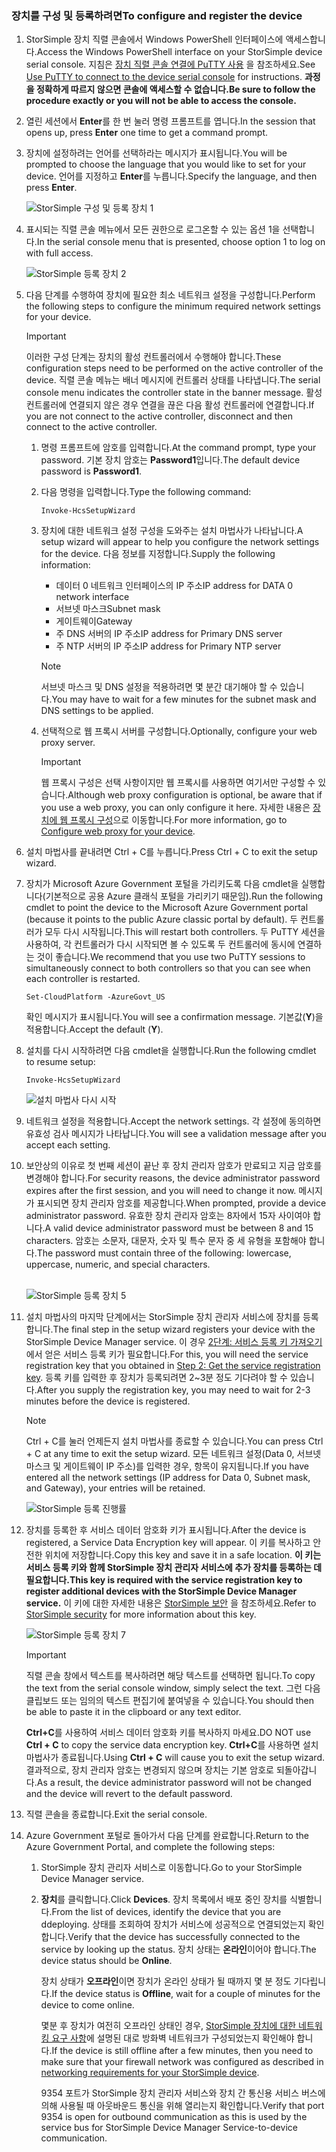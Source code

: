 <!--author=SharS last changed: 06/22/2016-->

### <a name="to-configure-and-register-the-device"></a><span data-ttu-id="d7f30-101">장치를 구성 및 등록하려면</span><span class="sxs-lookup"><span data-stu-id="d7f30-101">To configure and register the device</span></span>
1. <span data-ttu-id="d7f30-102">StorSimple 장치 직렬 콘솔에서 Windows PowerShell 인터페이스에 액세스합니다.</span><span class="sxs-lookup"><span data-stu-id="d7f30-102">Access the Windows PowerShell interface on your StorSimple device serial console.</span></span> <span data-ttu-id="d7f30-103">지침은 [장치 직렬 콘솔 연결에 PuTTY 사용](../articles/storsimple/storsimple-8000-deployment-walkthrough-gov-u2.md#use-putty-to-connect-to-the-device-serial-console) 을 참조하세요.</span><span class="sxs-lookup"><span data-stu-id="d7f30-103">See [Use PuTTY to connect to the device serial console](../articles/storsimple/storsimple-8000-deployment-walkthrough-gov-u2.md#use-putty-to-connect-to-the-device-serial-console) for instructions.</span></span> <span data-ttu-id="d7f30-104">**과정을 정확하게 따르지 않으면 콘솔에 액세스할 수 없습니다.**</span><span class="sxs-lookup"><span data-stu-id="d7f30-104">**Be sure to follow the procedure exactly or you will not be able to access the console.**</span></span>
2. <span data-ttu-id="d7f30-105">열린 세션에서 **Enter**를 한 번 눌러 명령 프롬프트를 엽니다.</span><span class="sxs-lookup"><span data-stu-id="d7f30-105">In the session that opens up, press **Enter** one time to get a command prompt.</span></span>
3. <span data-ttu-id="d7f30-106">장치에 설정하려는 언어를 선택하라는 메시지가 표시됩니다.</span><span class="sxs-lookup"><span data-stu-id="d7f30-106">You will be prompted to choose the language that you would like to set for your device.</span></span> <span data-ttu-id="d7f30-107">언어를 지정하고 **Enter**를 누릅니다.</span><span class="sxs-lookup"><span data-stu-id="d7f30-107">Specify the language, and then press **Enter**.</span></span>
   
    ![StorSimple 구성 및 등록 장치 1](./media/storsimple-configure-and-register-device-gov-u2/HCS_RegisterYourDevice1-gov-include.png)
4. <span data-ttu-id="d7f30-109">표시되는 직렬 콘솔 메뉴에서 모든 권한으로 로그온할 수 있는 옵션 1을 선택합니다.</span><span class="sxs-lookup"><span data-stu-id="d7f30-109">In the serial console menu that is presented, choose option 1 to log on with full access.</span></span>
   
    ![StorSimple 등록 장치 2](./media/storsimple-configure-and-register-device-gov-u2/HCS_RegisterYourDevice2-gov-include.png)
5. <span data-ttu-id="d7f30-111">다음 단계를 수행하여 장치에 필요한 최소 네트워크 설정을 구성합니다.</span><span class="sxs-lookup"><span data-stu-id="d7f30-111">Perform the following steps to configure the minimum required network settings for your device.</span></span>
   
   > [!IMPORTANT]
   > <span data-ttu-id="d7f30-112">이러한 구성 단계는 장치의 활성 컨트롤러에서 수행해야 합니다.</span><span class="sxs-lookup"><span data-stu-id="d7f30-112">These configuration steps need to be performed on the active controller of the device.</span></span> <span data-ttu-id="d7f30-113">직렬 콘솔 메뉴는 배너 메시지에 컨트롤러 상태를 나타냅니다.</span><span class="sxs-lookup"><span data-stu-id="d7f30-113">The serial console menu indicates the controller state in the banner message.</span></span> <span data-ttu-id="d7f30-114">활성 컨트롤러에 연결되지 않은 경우 연결을 끊은 다음 활성 컨트롤러에 연결합니다.</span><span class="sxs-lookup"><span data-stu-id="d7f30-114">If you are not connect to the active controller, disconnect and then connect to the active controller.</span></span>
   
   1. <span data-ttu-id="d7f30-115">명령 프롬프트에 암호를 입력합니다.</span><span class="sxs-lookup"><span data-stu-id="d7f30-115">At the command prompt, type your password.</span></span> <span data-ttu-id="d7f30-116">기본 장치 암호는 **Password1**입니다.</span><span class="sxs-lookup"><span data-stu-id="d7f30-116">The default device password is **Password1**.</span></span>
   2. <span data-ttu-id="d7f30-117">다음 명령을 입력합니다.</span><span class="sxs-lookup"><span data-stu-id="d7f30-117">Type the following command:</span></span>
      
        `Invoke-HcsSetupWizard`
   3. <span data-ttu-id="d7f30-118">장치에 대한 네트워크 설정 구성을 도와주는 설치 마법사가 나타납니다.</span><span class="sxs-lookup"><span data-stu-id="d7f30-118">A setup wizard will appear to help you configure the network settings for the device.</span></span> <span data-ttu-id="d7f30-119">다음 정보를 지정합니다.</span><span class="sxs-lookup"><span data-stu-id="d7f30-119">Supply the following information:</span></span>
      
      * <span data-ttu-id="d7f30-120">데이터 0 네트워크 인터페이스의 IP 주소</span><span class="sxs-lookup"><span data-stu-id="d7f30-120">IP address for DATA 0 network interface</span></span>
      * <span data-ttu-id="d7f30-121">서브넷 마스크</span><span class="sxs-lookup"><span data-stu-id="d7f30-121">Subnet mask</span></span>
      * <span data-ttu-id="d7f30-122">게이트웨이</span><span class="sxs-lookup"><span data-stu-id="d7f30-122">Gateway</span></span>
      * <span data-ttu-id="d7f30-123">주 DNS 서버의 IP 주소</span><span class="sxs-lookup"><span data-stu-id="d7f30-123">IP address for Primary DNS server</span></span>
      * <span data-ttu-id="d7f30-124">주 NTP 서버의 IP 주소</span><span class="sxs-lookup"><span data-stu-id="d7f30-124">IP address for Primary NTP server</span></span>
      
      > [!NOTE]
      > <span data-ttu-id="d7f30-125">서브넷 마스크 및 DNS 설정을 적용하려면 몇 분간 대기해야 할 수 있습니다.</span><span class="sxs-lookup"><span data-stu-id="d7f30-125">You may have to wait for a few minutes for the subnet mask and DNS settings to be applied.</span></span>
    
   4. <span data-ttu-id="d7f30-126">선택적으로 웹 프록시 서버를 구성합니다.</span><span class="sxs-lookup"><span data-stu-id="d7f30-126">Optionally, configure your web proxy server.</span></span>
      
      > [!IMPORTANT]
      > <span data-ttu-id="d7f30-127">웹 프록시 구성은 선택 사항이지만 웹 프록시를 사용하면 여기서만 구성할 수 있습니다.</span><span class="sxs-lookup"><span data-stu-id="d7f30-127">Although web proxy configuration is optional, be aware that if you use a web proxy, you can only configure it here.</span></span> <span data-ttu-id="d7f30-128">자세한 내용은 [장치에 웹 프록시 구성](../articles/storsimple/storsimple-configure-web-proxy.md)으로 이동합니다.</span><span class="sxs-lookup"><span data-stu-id="d7f30-128">For more information, go to [Configure web proxy for your device](../articles/storsimple/storsimple-configure-web-proxy.md).</span></span>
     
6. <span data-ttu-id="d7f30-129">설치 마법사를 끝내려면 Ctrl + C를 누릅니다.</span><span class="sxs-lookup"><span data-stu-id="d7f30-129">Press Ctrl + C to exit the setup wizard.</span></span>
8. <span data-ttu-id="d7f30-130">장치가 Microsoft Azure Government 포털을 가리키도록 다음 cmdlet을 실행합니다(기본적으로 공용 Azure 클래식 포털을 가리키기 때문임).</span><span class="sxs-lookup"><span data-stu-id="d7f30-130">Run the following cmdlet to point the device to the Microsoft Azure Government portal (because it points to the public Azure classic portal by default).</span></span> <span data-ttu-id="d7f30-131">두 컨트롤러가 모두 다시 시작됩니다.</span><span class="sxs-lookup"><span data-stu-id="d7f30-131">This will restart both controllers.</span></span> <span data-ttu-id="d7f30-132">두 PuTTY 세션을 사용하여, 각 컨트롤러가 다시 시작되면 볼 수 있도록 두 컨트롤러에 동시에 연결하는 것이 좋습니다.</span><span class="sxs-lookup"><span data-stu-id="d7f30-132">We recommend that you use two PuTTY sessions to simultaneously connect to both controllers so that you can see when each controller is restarted.</span></span>
   
    `Set-CloudPlatform -AzureGovt_US`
   
   <span data-ttu-id="d7f30-133">확인 메시지가 표시됩니다.</span><span class="sxs-lookup"><span data-stu-id="d7f30-133">You will see a confirmation message.</span></span> <span data-ttu-id="d7f30-134">기본값(**Y**)을 적용합니다.</span><span class="sxs-lookup"><span data-stu-id="d7f30-134">Accept the default (**Y**).</span></span>
9. <span data-ttu-id="d7f30-135">설치를 다시 시작하려면 다음 cmdlet을 실행합니다.</span><span class="sxs-lookup"><span data-stu-id="d7f30-135">Run the following cmdlet to resume setup:</span></span>
   
    `Invoke-HcsSetupWizard`
   
    ![설치 마법사 다시 시작](./media/storsimple-configure-and-register-device-gov-u2/HCS_ResumeSetup-gov-include.png)
   
10. <span data-ttu-id="d7f30-137">네트워크 설정을 적용합니다.</span><span class="sxs-lookup"><span data-stu-id="d7f30-137">Accept the network settings.</span></span> <span data-ttu-id="d7f30-138">각 설정에 동의하면 유효성 검사 메시지가 나타납니다.</span><span class="sxs-lookup"><span data-stu-id="d7f30-138">You will see a validation message after you accept each setting.</span></span>
11. <span data-ttu-id="d7f30-139">보안상의 이유로 첫 번째 세션이 끝난 후 장치 관리자 암호가 만료되고 지금 암호를 변경해야 합니다.</span><span class="sxs-lookup"><span data-stu-id="d7f30-139">For security reasons, the device administrator password expires after the first session, and you will need to change it now.</span></span> <span data-ttu-id="d7f30-140">메시지가 표시되면 장치 관리자 암호를 제공합니다.</span><span class="sxs-lookup"><span data-stu-id="d7f30-140">When prompted, provide a device administrator password.</span></span> <span data-ttu-id="d7f30-141">유효한 장치 관리자 암호는 8자에서 15자 사이여야 합니다.</span><span class="sxs-lookup"><span data-stu-id="d7f30-141">A valid device administrator password must be between 8 and 15 characters.</span></span> <span data-ttu-id="d7f30-142">암호는 소문자, 대문자, 숫자 및 특수 문자 중 세 유형을 포함해야 합니다.</span><span class="sxs-lookup"><span data-stu-id="d7f30-142">The password must contain three of the following: lowercase, uppercase, numeric, and special characters.</span></span>
    
    <br/>![StorSimple 등록 장치 5](./media/storsimple-configure-and-register-device-gov-u2/HCS_RegisterYourDevice5_gov-include.png)
12. <span data-ttu-id="d7f30-144">설치 마법사의 마지막 단계에서는 StorSimple 장치 관리자 서비스에 장치를 등록합니다.</span><span class="sxs-lookup"><span data-stu-id="d7f30-144">The final step in the setup wizard registers your device with the StorSimple Device Manager service.</span></span> <span data-ttu-id="d7f30-145">이 경우 [2단계: 서비스 등록 키 가져오기](../articles/storsimple/storsimple-8000-deployment-walkthrough-gov-u2.md#step-2-get-the-service-registration-key)에서 얻은 서비스 등록 키가 필요합니다.</span><span class="sxs-lookup"><span data-stu-id="d7f30-145">For this, you will need the service registration key that you obtained in [Step 2: Get the service registration key](../articles/storsimple/storsimple-8000-deployment-walkthrough-gov-u2.md#step-2-get-the-service-registration-key).</span></span> <span data-ttu-id="d7f30-146">등록 키를 입력한 후 장치가 등록되려면 2~3분 정도 기다려야 할 수 있습니다.</span><span class="sxs-lookup"><span data-stu-id="d7f30-146">After you supply the registration key, you may need to wait for 2-3 minutes before the device is registered.</span></span>
    
    > [!NOTE]
    > <span data-ttu-id="d7f30-147">Ctrl + C를 눌러 언제든지 설치 마법사를 종료할 수 있습니다.</span><span class="sxs-lookup"><span data-stu-id="d7f30-147">You can press Ctrl + C at any time to exit the setup wizard.</span></span> <span data-ttu-id="d7f30-148">모든 네트워크 설정(Data 0, 서브넷 마스크 및 게이트웨이 IP 주소)를 입력한 경우, 항목이 유지됩니다.</span><span class="sxs-lookup"><span data-stu-id="d7f30-148">If you have entered all the network settings (IP address for Data 0, Subnet mask, and Gateway), your entries will be retained.</span></span>
    
    ![StorSimple 등록 진행률](./media/storsimple-configure-and-register-device-gov-u2/HCS_RegistrationProgress-gov-include.png)
13. <span data-ttu-id="d7f30-150">장치를 등록한 후 서비스 데이터 암호화 키가 표시됩니다.</span><span class="sxs-lookup"><span data-stu-id="d7f30-150">After the device is registered, a Service Data Encryption key will appear.</span></span> <span data-ttu-id="d7f30-151">이 키를 복사하고 안전한 위치에 저장합니다.</span><span class="sxs-lookup"><span data-stu-id="d7f30-151">Copy this key and save it in a safe location.</span></span> <span data-ttu-id="d7f30-152">**이 키는 서비스 등록 키와 함께 StorSimple 장치 관리자 서비스에 추가 장치를 등록하는 데 필요합니다.**</span><span class="sxs-lookup"><span data-stu-id="d7f30-152">**This key is required with the service registration key to register additional devices with the StorSimple Device Manager service.**</span></span> <span data-ttu-id="d7f30-153">이 키에 대한 자세한 내용은 [StorSimple 보안](../articles/storsimple/storsimple-8000-security.md) 을 참조하세요.</span><span class="sxs-lookup"><span data-stu-id="d7f30-153">Refer to [StorSimple security](../articles/storsimple/storsimple-8000-security.md) for more information about this key.</span></span>
    
    ![StorSimple 등록 장치 7](./media/storsimple-configure-and-register-device-gov-u2/HCS_RegisterYourDevice7_gov-include.png)
    > [!IMPORTANT]
    > <span data-ttu-id="d7f30-155">직렬 콘솔 창에서 텍스트를 복사하려면 해당 텍스트를 선택하면 됩니다.</span><span class="sxs-lookup"><span data-stu-id="d7f30-155">To copy the text from the serial console window, simply select the text.</span></span> <span data-ttu-id="d7f30-156">그런 다음 클립보드 또는 임의의 텍스트 편집기에 붙여넣을 수 있습니다.</span><span class="sxs-lookup"><span data-stu-id="d7f30-156">You should then be able to paste it in the clipboard or any text editor.</span></span>
    > 
    > <span data-ttu-id="d7f30-157">**Ctrl+C**를 사용하여 서비스 데이터 암호화 키를 복사하지 마세요.</span><span class="sxs-lookup"><span data-stu-id="d7f30-157">DO NOT use **Ctrl + C** to copy the service data encryption key.</span></span> <span data-ttu-id="d7f30-158">**Ctrl+C**를 사용하면 설치 마법사가 종료됩니다.</span><span class="sxs-lookup"><span data-stu-id="d7f30-158">Using **Ctrl + C** will cause you to exit the setup wizard.</span></span> <span data-ttu-id="d7f30-159">결과적으로, 장치 관리자 암호는 변경되지 않으며 장치는 기본 암호로 되돌아갑니다.</span><span class="sxs-lookup"><span data-stu-id="d7f30-159">As a result, the device administrator password will not be changed and the device will revert to the default password.</span></span>
    
14. <span data-ttu-id="d7f30-160">직렬 콘솔을 종료합니다.</span><span class="sxs-lookup"><span data-stu-id="d7f30-160">Exit the serial console.</span></span>
15. <span data-ttu-id="d7f30-161">Azure Government 포털로 돌아가서 다음 단계를 완료합니다.</span><span class="sxs-lookup"><span data-stu-id="d7f30-161">Return to the Azure Government Portal, and complete the following steps:</span></span>
    
    1. <span data-ttu-id="d7f30-162">StorSimple 장치 관리자 서비스로 이동합니다.</span><span class="sxs-lookup"><span data-stu-id="d7f30-162">Go to your StorSimple Device Manager service.</span></span>
    2. <span data-ttu-id="d7f30-163">**장치**를 클릭합니다.</span><span class="sxs-lookup"><span data-stu-id="d7f30-163">Click **Devices**.</span></span> <span data-ttu-id="d7f30-164">장치 목록에서 배포 중인 장치를 식별합니다.</span><span class="sxs-lookup"><span data-stu-id="d7f30-164">From the list of devices, identify the device that you are ddeploying.</span></span> <span data-ttu-id="d7f30-165">상태를 조회하여 장치가 서비스에 성공적으로 연결되었는지 확인합니다.</span><span class="sxs-lookup"><span data-stu-id="d7f30-165">Verify that the device has successfully connected to the service by looking up the status.</span></span> <span data-ttu-id="d7f30-166">장치 상태는 **온라인**이어야 합니다.</span><span class="sxs-lookup"><span data-stu-id="d7f30-166">The device status should be **Online**.</span></span>
            
        <span data-ttu-id="d7f30-167">장치 상태가 **오프라인**이면 장치가 온라인 상태가 될 때까지 몇 분 정도 기다립니다.</span><span class="sxs-lookup"><span data-stu-id="d7f30-167">If the device status is **Offline**, wait for a couple of minutes for the device to come online.</span></span>
       
        <span data-ttu-id="d7f30-168">몇분 후 장치가 여전히 오프라인 상태인 경우, [StorSimple 장치에 대한 네트워킹 요구 사항](../articles/storsimple/storsimple-8000-system-requirements.md)에 설명된 대로 방화벽 네트워크가 구성되었는지 확인해야 합니다.</span><span class="sxs-lookup"><span data-stu-id="d7f30-168">If the device is still offline after a few minutes, then you need to make sure that your firewall network was configured as described in [networking requirements for your StorSimple device](../articles/storsimple/storsimple-8000-system-requirements.md).</span></span>
       
        <span data-ttu-id="d7f30-169">9354 포트가 StorSimple 장치 관리자 서비스와 장치 간 통신용 서비스 버스에 의해 사용될 때 아웃바운드 통신을 위해 열리는지 확인합니다.</span><span class="sxs-lookup"><span data-stu-id="d7f30-169">Verify that port 9354 is open for outbound communication as this is used by the service bus for StorSimple Device Manager Service-to-device communication.</span></span>

